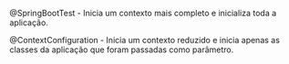 @SpringBootTest - Inicia um contexto mais completo e inicializa toda a aplicação.

@ContextConfiguration - Inicia um contexto reduzido e inicia apenas as classes da aplicação que foram passadas como parâmetro.
